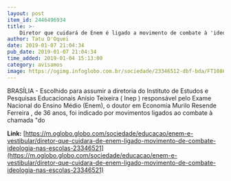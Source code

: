 ```yaml
---
layout: post
item_id: 2446496934
title: >-
    Diretor que cuidará de Enem é ligado a movimento de combate à 'ideologia' nas escolas
author: Tatu D'Oquei
date: 2019-01-07 21:04:34
pub_date: 2019-01-07 21:04:34
time_added: 2019-01-04 15:13:00
category: avisamos
image: https://ogimg.infoglobo.com.br/sociedade/23346512-dbf-bda/FT1086A/652/murilorezende.jpg
---
```


BRASÍLIA - Escolhido para assumir a diretoria do Instituto de Estudos e Pesquisas Educacionais Anísio Teixeira ( Inep ) responsável pelo Exame Nacional do Ensino Médio (Enem), o doutor em Economia Murilo Resende Ferreira , de 36 anos, foi indicado por movimentos ligados ao combate à chamada "do

**Link:** [https://m.oglobo.globo.com/sociedade/educacao/enem-e-vestibular/diretor-que-cuidara-de-enem-ligado-movimento-de-combate-ideologia-nas-escolas-23346521](https://m.oglobo.globo.com/sociedade/educacao/enem-e-vestibular/diretor-que-cuidara-de-enem-ligado-movimento-de-combate-ideologia-nas-escolas-23346521)

